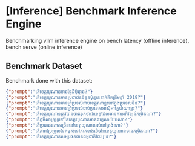 # [Inference] Benchmark Inference Engine

Benchmarking vllm inference engine on bench latency (offline inference), bench serve (online inference)

## Benchmark Dataset

Benchmark done with this dataset:

```json
{"prompt":"តើខេត្តយូណានមានផ្ទៃដីប៉ុន្មាន?"}
{"prompt":"តើខេត្តយូណានមានប្រជាជនចំនួនប៉ុន្មាននាក់គិតត្រឹមឆ្នាំ 2018?"}
{"prompt":"តើខេត្តយូណានមានព្រំប្រទល់ជាប់ខេត្តណាខ្លះនៅក្នុងប្រទេសចិន?"}
{"prompt":"តើខេត្តយូណានមានព្រំប្រទល់ជាប់ប្រទេសអាស៊ីអាគ្នេយ៍ណាខ្លះ?"}
{"prompt":"តើខេត្តយូណានត្រូវបានចាត់ទុកថាជាខេត្តដែលមានការអភិវឌ្ឍន៍កម្រិតណា?"}
{"prompt":"តើភូមិសាស្ត្រទូទៅនៃខេត្តយូណានមានលក្ខណៈបែបណា?"}
{"prompt":"តើប្រជាជនភាគច្រើននៅខេត្តយូណានរស់នៅត្រង់ណា?"}
{"prompt":"តើភាពប្រែប្រួលនៃកម្ពស់នៅភាគខាងលិចនៃខេត្តយូណានមានកម្រិតណា?"}
{"prompt":"តើខេត្តយូណានសម្បូរធនធានធម្មជាតិដែរឬទេ?"}
```
